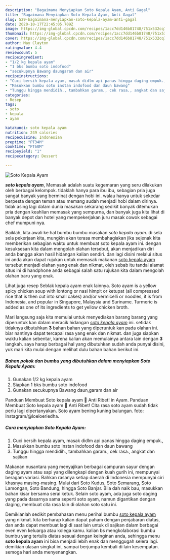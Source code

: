 ```yaml
---
description: "Bagaimana Menyiapkan Soto Kepala Ayam, Anti Gagal"
title: "Bagaimana Menyiapkan Soto Kepala Ayam, Anti Gagal"
slug: 529-bagaimana-menyiapkan-soto-kepala-ayam-anti-gagal
date: 2020-10-17T22:45:05.709Z
image: https://img-global.cpcdn.com/recipes/1acc7dd146b81748/751x532cq70/soto-kepala-ayam-foto-resep-utama.jpg
thumbnail: https://img-global.cpcdn.com/recipes/1acc7dd146b81748/751x532cq70/soto-kepala-ayam-foto-resep-utama.jpg
cover: https://img-global.cpcdn.com/recipes/1acc7dd146b81748/751x532cq70/soto-kepala-ayam-foto-resep-utama.jpg
author: May Clayton
ratingvalue: 4.4
reviewcount: 5
recipeingredient:
- "1/2 kg kepala ayam"
- "1 bks bumbu soto indofood"
- "secukupnya Bawang daungaram dan air"
recipeinstructions:
- "Cuci bersih kepala ayam, masak didlm api panas hingga daging empuk.,"
- "Masukkan bumbu soto instan indofood dan daun bawang"
- "Tunggu hingga mendidih., tambahkan garam., cek rasa., angkat dan sajikan"
categories:
- Resep
tags:
- soto
- kepala
- ayam

katakunci: soto kepala ayam 
nutrition: 249 calories
recipecuisine: Indonesian
preptime: "PT34M"
cooktime: "PT60M"
recipeyield: "1"
recipecategory: Dessert

---
```



![Soto Kepala Ayam](https://img-global.cpcdn.com/recipes/1acc7dd146b81748/751x532cq70/soto-kepala-ayam-foto-resep-utama.jpg)

<b><i>soto kepala ayam</i></b>, Memasak adalah suatu kegemaran yang seru dilakukan oleh berbagai kelompok. tidaklah hanya para ibu ibu, sebagian pria juga sangat banyak yang berminat dengan hobi ini. walau hanya untuk sekedar berpesta dengan teman atau memang sudah menjadi hobi dalam dirinya. tidak asing lagi dalam dunia masakan sekarang sedikit banyak ditemukan pria dengan keahlian memasak yang sempurna, dan banyak juga kita lihat di banyak depot dan hotel yang mempekerjakan juru masak cowok sebagai chef mumpuni nya.

Baiklah, kita awali ke hal bumbu bumbu masakan <i>soto kepala ayam</i>. di sela sela pekerjaan kita, mungkin akan terasa membahagiakan jika sejenak kita memberikan sebagian waktu untuk membuat soto kepala ayam ini. dengan kesuksesan kita dalam mengolah olahan tersebut, akan menjadikan diri anda bangga akan hasil hidangan kalian sendiri. dan lagi disini melalui situs ini anda akan dapat rujukan untuk memasak makanan <u>soto kepala ayam</u> tersebut menjadi olahan yang enak dan nikmat, oleh sebab itu tandai alamat situs ini di handphone anda sebagai salah satu rujukan kita dalam mengolah olahan baru yang enak.

Lihat juga resep Seblak kepala ayam enak lainnya. Soto ayam is a yellow spicy chicken soup with lontong or nasi himpit or ketupat (all compressed rice that is then cut into small cakes) and/or vermicelli or noodles, it is from Indonesia, and popular in Singapore, Malaysia and Suriname. Turmeric is added as one of its ingredients to get yellow chicken broth.


Mari langsung saja kita memulai untuk menyediakan barang barang yang diperuntuk kan dalam meracik hidangan <u><i>soto kepala ayam</i></u> ini. setidak tidaknya dibutuhkan <b>3</b> bahan bahan yang diperuntuk kan pada olahan ini. biar nantinya dapat tercapai rasa yang enak dan nikmat. dan juga siapkan waktu kalian sebentar, karena kalian akan memulainya antara lain dengan <b>3</b> langkah. saya harap berbagai hal yang dibutuhkan sudah anda punyai disini, yuk mari kita mulai dengan melihat dulu bahan bahan berikut ini.

<!--inarticleads1-->

##### Bahan pokok dan bumbu yang dibutuhkan dalam menyiapkan Soto Kepala Ayam:

1. Gunakan 1/2 kg kepala ayam
1. Siapkan 1 bks bumbu soto indofood
1. Gunakan secukupnya Bawang daun,garam dan air


Panduan Membuat Soto kepala ayam 🐔 Anti Ribet! in Ayam. Panduan Membuat Soto kepala ayam 🐔 Anti Ribet! Cita rasa soto ayam sudah tidak perlu lagi dipertanyakan. Soto ayam bening kuning balungan. foto: Instagram/@loeloeriedha. 

<!--inarticleads2-->

##### Cara menyiapkan Soto Kepala Ayam:

1. Cuci bersih kepala ayam, masak didlm api panas hingga daging empuk.,
1. Masukkan bumbu soto instan indofood dan daun bawang
1. Tunggu hingga mendidih., tambahkan garam., cek rasa., angkat dan sajikan


Makanan nusantara yang menyajikan berbagai campuran sayur dengan daging ayam atau sapi yang dilengkapi dengan kuah gurih ini, mempunyai beragam variasi. Bahkan rasanya setiap daerah di Indonesia mempunyai ciri khasnya masing-masing. Mulai dari Soto Kudus, Soto Semarang, Soto Lamongan, Soto Bandung, hingga Soto Banjar. Bila dah naik bau, masukkan bahan kisar bersama serai ketuk. Selain soto ayam, ada juga soto daging yang pada dasarnya sama seperti soto ayam, namun digantikan dengan daging, membuat cita rasa lain di olahan soto satu ini. 

Demikianlah sedikit pembahasan menu perihal bumbu <u>soto kepala ayam</u> yang nikmat. kita berharap kalian dapat paham dengan penjabaran diatas, dan anda dapat membuat lagi di saat lain untuk di sajikan dalam berbagai even even keluarga atau kolega kamu. kalian bs mengkolaborasi bumbu bumbu yang tertulis diatas sesuai dengan keinginan anda, sehingga menu <b>soto kepala ayam</b> ini bisa menjadi lebih enak dan menggugah selera lagi. demikian ulasan singkat ini, sampai berjumpa kembali di lain kesempatan. semoga hari anda menyenangkan.
